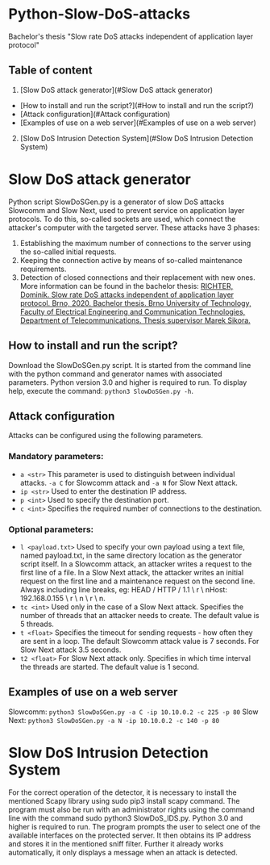 # Python-Slow-DoS-attacks
Bachelor's thesis "Slow rate DoS attacks independent of application layer protocol"

## Table of content
1. [Slow DoS attack generator](#Slow DoS attack generator)
  - [How to install and run the script?](#How to install and run the script?)
  - [Attack configuration](#Attack configuration)
  - [Examples of use on a web server](#Examples of use on a web server)
2. [Slow DoS Intrusion Detection System](#Slow DoS Intrusion Detection System)

# Slow DoS attack generator
Python script SlowDoSGen.py is a generator of slow DoS attacks Slowcomm and Slow Next, used to prevent service on application layer protocols. To do this, so-called sockets are used, which connect the attacker's computer with the targeted server. These attacks have 3 phases:
1. Establishing the maximum number of connections to the server using the so-called initial requests.
2. Keeping the connection active by means of so-called maintenance requirements.
3. Detection of closed connections and their replacement with new ones.
More information can be found in the bachelor thesis:
[RICHTER, Dominik. Slow rate DoS attacks independent of application layer protocol. Brno, 2020. Bachelor thesis. Brno University of Technology, Faculty of Electrical Engineering and Communication Technologies, Department of Telecommunications. Thesis supervisor Marek Sikora.](https://www.vutbr.cz/studenti/zav-prace/detail/125903)

## How to install and run the script?

Download the SlowDoSGen.py script. It is started from the command line with the python command
and generator names with associated parameters. Python version 3.0 and higher is required to run. To display help, execute the command:
`python3 SlowDoSGen.py -h`.

## Attack configuration

Attacks can be configured using the following parameters.
### Mandatory parameters:
- `a <str>`
This parameter is used to distinguish between individual attacks. `-a C` for Slowcomm attack
and `-a N` for Slow Next attack.
- `ip <str>`
Used to enter the destination IP address.
- `p <int>`
Used to specify the destination port.
- `c <int>`
Specifies the required number of connections to the destination.

### Optional parameters:
- `l <payload.txt>`
Used to specify your own payload using a text file, named payload.txt, in the same directory location as the generator script itself. In a Slowcomm attack, an attacker writes a request to the first line of a file. In a Slow Next attack, the attacker writes an initial request on the first line and a maintenance request on the second line. Always including line breaks, eg:
HEAD / HTTP / 1.1 \ r \ nHost: 192.168.0.155 \ r \ n \ r \ n.
- `tc <int>`
Used only in the case of a Slow Next attack. Specifies the number of threads that an attacker needs to create. The default value is 5 threads.
- `t <float>`
Specifies the timeout for sending requests - how often they are sent in a loop. The default Slowcomm attack value is 7 seconds. For Slow Next attack 3.5 seconds.
- `t2 <float>`
For Slow Next attack only. Specifies in which time interval the threads are started. The default value is 1 second.

## Examples of use on a web server

Slowcomm:
`python3 SlowDoSGen.py -a C -ip 10.10.0.2 -c 225 -p 80`
Slow Next:
`python3 SlowDoSGen.py -a N -ip 10.10.0.2 -c 140 -p 80`

# Slow DoS Intrusion Detection System

For the correct operation of the detector, it is necessary to install the mentioned Scapy library using sudo pip3 install scapy command. The program must also be run with an administrator
rights using the command line with the command sudo python3 SlowDoS_IDS.py. Python 3.0 and higher is required to run. 
The program prompts the user to select one of the available interfaces on the protected
server. It then obtains its IP address and stores it in the mentioned sniff filter. Further it already works automatically, it only displays a message when an attack is detected.
